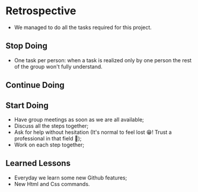 # Retrospective

<!--
  compare your Development Strategy to your Project Board
  how different was your planned tasks from what you actually built?
  building something very different from your plan is not a bad thing!
  what counts is that you learn from your mistakes and make a better plan next time.
-->

* We managed to do all the tasks required for this project.

## Stop Doing

<!--
  what did your group do that did not go very well
  agree to stop doing this in the next project
  this could be about anything. communication, code, review, ...
  examples (be specific!):
  - pushing changes directly to master/main branch
  - claiming more issues at once than you can finish
-->

* One task per person: when a task is realized only by one person the rest of the group won't fully understand.

## Continue Doing

<!--
  what did your group that worked well
  agree to keep doing these in the next project
  this could be about anything. communication, code, review, ...
  examples (be specific!):
  - making small, well-named commits
  - using the `help-wanted` label
-->

## Start Doing

<!--
  what ideas does your group have for making a better project next time?
  agree to give these things a try in the next project
  this could be about anything. communication, code, review, ...
  examples (be specific!):
  - use @mentions more often
  - use the github integration in slack. /github
-->

* Have group meetings as soon as we are all available;
* Discuss all the steps together;
* Ask for help without hesitation (It's normal to feel lost 😁! Trust a professional in that field 🤣);
* Work on each step together;

## Learned Lessons

<!--
  what cool things or general lessons has your team learned?
  This can be about anything! code, collaboration, git, github, ...
-->

* Everyday we learn some new Github features;
* New Html and Css commands.
